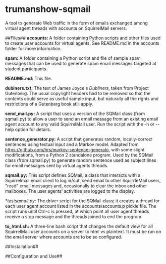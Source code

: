 # trumanshow-sqmail

A tool to generate Web traffic in the form of emails exchanged among virtual agent threads with accounts on SquirrelMail servers.

##Files##
**accounts:** A folder containing Python scripts and other files used to create user accounts for virtual agents. See README.md in the accounts folder for more information.

**spam:** A folder containing a Python script and file of sample spam messages that can be used to generate spam email messages targeted at student participants.

**README.md:** This file.

**dubiners.txt:** The text of James Joyce's *Dubliners*, taken from Project Gutenberg. The usual copyright headers had to be removed so that the contents could serve as useful sample input, but naturally all the rights and restrictions of a Gutenberg book still apply.

**send_mail.py:** A script that uses a version of the SQMail class (from sqmail.py) to allow a user to send an email message from an existing email agent account to any valid SquirrelMail user. Run the script with the -h or --help option for details.

**sentence_generator.py:** A script that generates random, locally-correct sentences using textual input and a Markov model. Adapted from https://github.com/hrs/markov-sentence-generato, with some slight modifications, from a Python 2 standalone program. Used by the SQMail class (from sqmail.py) to generate random sentence used as subject lines for email messages sent by virtual agents threads.

**sqmail.py:** This script defines SQMail, a class that interacts with a Squirrelmail email client to log in/out, send email to other SquirrleMail users, "read" email messages and, occasionally to clear the inbox and other mailboxes. The user agents' activities are logged to the display.

**testsqmail.py:* The driver script for the SQMail class; it creates a thread for each user agent account listed in the accounts/accounts.p pickle file. The script runs until Ctrl-c is pressed, at which point all user agent threads receive a stop message and the threads joined to end the program.

**to_html.sh:** A three-line bash script that changes the default view for all SquirrelMail user accounts on a server to html vs plaintext. It must be run on the email server where accounts are to be so configured.

##Installation##

##Configuration and Use##

